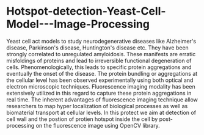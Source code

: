 # Hotspot-detection-Yeast-Cell-Model---Image-Processing
Yeast cell act models to study neurodegenerative diseases like Alzheimer's disease, Parkinson's disease, Huntington's disease etc. They have been strongly correlated to unregulated amyloidosis. These manifests are erratic misfoldings of proteins and lead to irreversible functional degeneration of cells. Phenomenologically, this leads to specific protein aggregations and eventually the onset of the disease. The protein bundling or aggregations at the cellular level has been observed experimentally using both optical and electron microscopic techniques. Fluorescence imaging modality has been extensively utilized in this regard to capture these protein aggregations in real time. The inherent advantages of fluorescence imaging technique allow researchers to map hyper localization of biological processes as well as biomaterial transport at cellular levels.  In this protect we aim at detection of cell wall and the postion of protien hotspot inside the cell by post-processing on the fluorescence image using OpenCV library.
